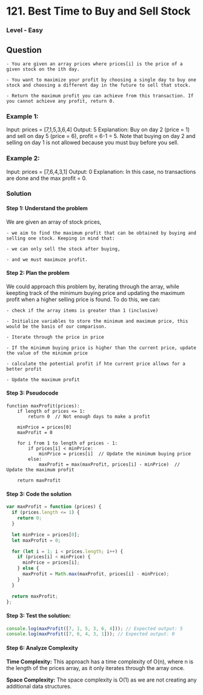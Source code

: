 # 121. Best Time to Buy and Sell Stock

### Level - Easy

## Question

    - You are given an array prices where prices[i] is the price of a given stock on the ith day.

    - You want to maximize your profit by choosing a single day to buy one stock and choosing a different day in the future to sell that stock.

    - Return the maximum profit you can achieve from this transaction. If you cannot achieve any profit, return 0.

### Example 1:

Input: prices = [7,1,5,3,6,4]
Output: 5
Explanation: Buy on day 2 (price = 1) and sell on day 5 (price = 6), profit = 6-1 = 5.
Note that buying on day 2 and selling on day 1 is not allowed because you must buy before you sell.

### Example 2:

Input: prices = [7,6,4,3,1]
Output: 0
Explanation: In this case, no transactions are done and the max profit = 0.

### Solution

#### Step 1: Understand the problem

We are given an array of stock prices,

    - we aim to find the maximum profit that can be obtained by buying and selling one stock. Keeping in mind that:

    - we can only sell the stock after buying,

    - and we must maximuze profit.

#### Step 2: Plan the problem

We could approach this problem by, iterating through the array, while keepting track of the minimum buying price and updating the maximum profit when a higher selling price is found. To do this, we can:

    - check if the array items is greater than 1 (inclusive)

    - Initialize variables to store the minimum and maximum price, this would be the basis of our comparison.

    - Iterate through the price in price

    - If the minimum buying price is higher than the current price, update the value of the minimum price

    - calculate the potential profit if hte current price allows for a better profit

    - Update the maximum profit

#### Step 3: Pseudocode

```plaintext
function maxProfit(prices):
    if length of prices <= 1:
        return 0  // Not enough days to make a profit

    minPrice = prices[0]
    maxProfit = 0

    for i from 1 to length of prices - 1:
        if prices[i] < minPrice:
            minPrice = prices[i]  // Update the minimum buying price
        else:
            maxProfit = max(maxProfit, prices[i] - minPrice)  // Update the maximum profit

    return maxProfit
```

#### Step 3: Code the solution

```js
var maxProfit = function (prices) {
  if (prices.length <= 1) {
    return 0;
  }

  let minPrice = prices[0];
  let maxProfit = 0;

  for (let i = 1; i < prices.length; i++) {
    if (prices[i] < minPrice) {
      minPrice = prices[i];
    } else {
      maxProfit = Math.max(maxProfit, prices[i] - minPrice);
    }
  }

  return maxProfit;
};
```

#### Step 3: Test the solution:

```js
console.log(maxProfit([7, 1, 5, 3, 6, 4])); // Expected output: 5
console.log(maxProfit([7, 6, 4, 3, 1])); // Expected output: 0
```

#### Step 6: Analyze Complexity

**Time Complexity:** This approach has a time complexity of O(n), where n is the length of the prices array, as it only iterates through the array once.

**Space Complexity:** The space complexity is O(1) as we are not creating any additional data structures.
